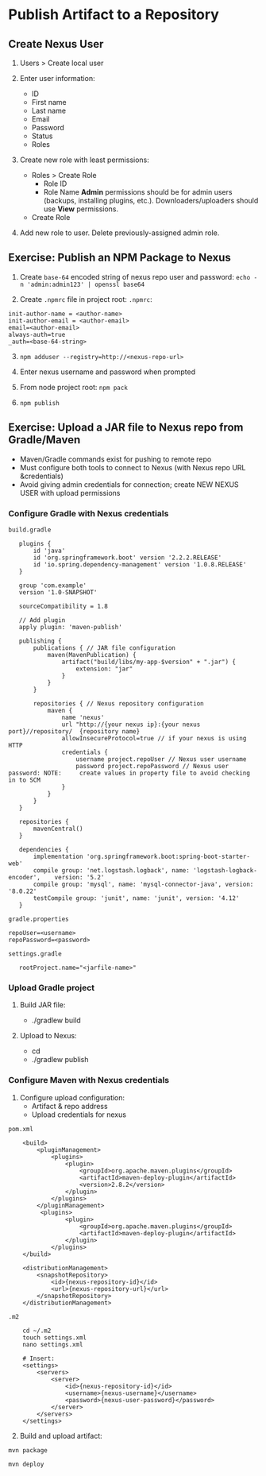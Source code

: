 # Publish Artifact to a Repository

## Create Nexus User
1. Users > Create local user
2. Enter user information:
    - ID
    - First name
    - Last name
    - Email
    - Password
    - Status
    - Roles
3. Create new role with least permissions:
    - Roles > Create Role
        - Role ID
        - Role Name
        **Admin** permissions should be for admin users (backups, installing plugins, etc.). Downloaders/uploaders should use **View** permissions.
    - Create Role

4. Add new role to user. Delete previously-assigned admin role.

## Exercise: Publish an NPM Package to Nexus

1. Create `base-64` encoded string of nexus repo user and password:
`echo -n 'admin:admin123' | openssl base64`

2. Create `.npmrc` file in project root:
`.npmrc`:
```
init-author-name = <author-name>
init-author-email = <author-email>
email=<author-email>
always-auth=true
_auth=<base-64-string>
```

3. `npm adduser --registry=http://<nexus-repo-url>`

4. Enter nexus username and password when prompted

5. From node project root:
`npm pack`

6. `npm publish`

## Exercise: Upload a JAR file to Nexus repo from Gradle/Maven

- Maven/Gradle commands exist for pushing to remote repo
- Must configure both tools to connect to Nexus (with Nexus repo URL &credentials)
- Avoid giving admin credentials for connection; create NEW NEXUS USER with upload permissions



### Configure Gradle with Nexus credentials
`build.gradle`
 ```
    plugins {
        id 'java'
        id 'org.springframework.boot' version '2.2.2.RELEASE'
        id 'io.spring.dependency-management' version '1.0.8.RELEASE'
    }

    group 'com.example'
    version '1.0-SNAPSHOT'

    sourceCompatibility = 1.8

    // Add plugin
    apply plugin: 'maven-publish'

    publishing {
        publications { // JAR file configuration
            maven(MavenPublication) {
                artifact("build/libs/my-app-$version" + ".jar") {
                    extension: "jar"
                }
            }
        }

        repositories { // Nexus repository configuration
            maven {
                name 'nexus'
                url "http://{your nexus ip}:{your nexus port}//repository/  {repository name}
                allowInsecureProtocol=true // if your nexus is using HTTP
                credentials {
                    username project.repoUser // Nexus user username
                    password project.repoPassword // Nexus user password: NOTE:     create values in property file to avoid checking in to SCM
                }
            }
        }
    }

    repositories {
        mavenCentral()
    }

    dependencies {
        implementation 'org.springframework.boot:spring-boot-starter-web'
        compile group: 'net.logstash.logback', name: 'logstash-logback-encoder',    version: '5.2'
        compile group: 'mysql', name: 'mysql-connector-java', version: '8.0.22'
        testCompile group: 'junit', name: 'junit', version: '4.12'
    }

 ```
`gradle.properties`

```
repoUser=<username>
repoPassword=<password>
```
 `settings.gradle`
 ```
    rootProject.name="<jarfile-name>"
 ```

### Upload Gradle project

1. Build JAR file:
    - ./gradlew build

2. Upload to Nexus:
    - cd <project-root>
    - ./gradlew publish

### Configure Maven with Nexus credentials

1. Configure upload configuration:
    - Artifact & repo address
    - Upload credentials for nexus

`pom.xml`

```
    <build>
        <pluginManagement>
            <plugins>
                <plugin>
                    <groupId>org.apache.maven.plugins</groupId>
                    <artifactId>maven-deploy-plugin</artifactId>
                    <version>2.8.2</version>
                </plugin>
            </plugins>
        </pluginManagement>
         <plugins>
                <plugin>
                    <groupId>org.apache.maven.plugins</groupId>
                    <artifactId>maven-deploy-plugin</artifactId>
                </plugin>
            </plugins>
    </build>

    <distributionManagement>
        <snapshotRepository>
            <id>{nexus-repository-id}</id>
            <url>{nexus-repository-url}</url>
        </snapshotRepository>
    </distributionManagement>
```

`.m2`

```
    cd ~/.m2
    touch settings.xml
    nano settings.xml

    # Insert:
    <settings>
        <servers>
            <server>
                <id>{nexus-repository-id}</id>
                <username>{nexus-username}</username>
                <password>{nexus-user-password}</password>
            </server>
        </servers>
    </settings>
```
2. Build and upload artifact:

```
mvn package

mvn deploy
```